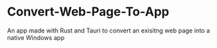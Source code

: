 # Convert-Web-Page-To-App
An app made with Rust and Tauri to convert an exisitng web page into a native Windows app
